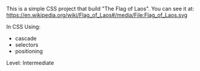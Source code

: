 This is a simple CSS project that build "The Flag of Laos". You can see it at: https://en.wikipedia.org/wiki/Flag_of_Laos#/media/File:Flag_of_Laos.svg 

In CSS Using:
  - cascade
  - selectors
  - positioning

Level: Intermediate

